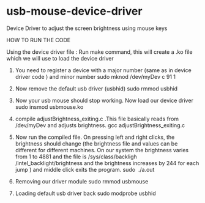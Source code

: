 # usb-mouse-device-driver
Device Driver to adjust the screen brightness using mouse keys

 HOW TO RUN THE CODE

Using the device driver file :
    Run make command, this will create a .ko file which we will use to load the device driver

1. You need to register a device with a major number (same as in device driver code ) and minor number
    sudo mknod /dev/myDev c 91 1

2. Now remove the default usb driver (usbhid)
    sudo rmmod usbhid

3. Now your usb mouse should stop working. Now load our device driver
    sudo insmod usbmouse.ko

4. compile adjustBrightness_exiting.c .This file basically reads from /dev/myDev and adjusts brightness.
    gcc adjustBrightness_exiting.c

5. Now run the compiled file. On pressing left and right clicks, the brightness should change (the brightness file and values can be different for different machines. On our system the brightness varies from 1 to 4881 and the file is /sys/class/backligh /intel_backlight/brightness and the brightness increases by 244 for each jump ) and middle click exits the program.
    sudo​ ​ ./a.out

6. Removing our driver module
    sudo rmmod usbmouse

7. Loading default usb driver back
    sudo modprobe usbhid
